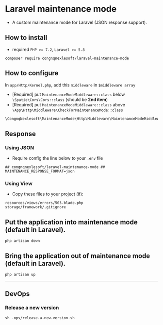 # Laravel maintenance mode
- A custom maintenance mode for Laravel (JSON response support).

## How to install
- required `PHP >= 7.2`, `Laravel >= 5.8`
```
composer require congnqnexlesoft/laravel-maintenance-mode
```

## How to configure
In `app/Http/Kernel.php`, add this `middleware` in `$middleware array` 
- [Required] put `MaintenanceModeMiddleware::class` below `\Spatie\Cors\Cors::class`  (should be **2nd item**)
- [Required] put `MaintenanceModeMiddleware::class` above `\App\Http\Middleware\CheckForMaintenanceMode::class` 
```PHP
\CongnqNexlesoft\MaintenanceMode\Http\Middleware\MaintenanceModeMiddleware::class,
```

## Response
### Using JSON
- Require config the line below to your `.env` file
```dotenv
## congnqnexlesoft/laravel-maintenance-mode ##
MAINTENANCE_RESPONSE_FORMAT=json
```
### Using View
- Copy these files to your project (if):
```
resources/views/errors/503.blade.php
storage/framework/.gitignore
```

## Put the application into maintenance mode (default in Laravel).
```shell
php artisan down
```
## Bring the application out of maintenance mode (default in Laravel).
```shell
php artisan up
```

---
## DevOps
### Release a new version
```shell
sh .ops/release-a-new-version.sh
```
